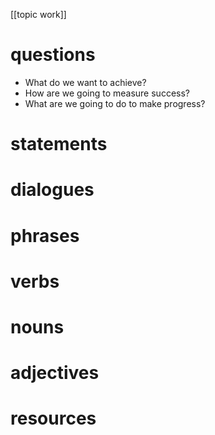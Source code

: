 [[topic work]]
# questions
-   What do we want to achieve?
-   How are we going to measure success?
-   What are we going to do to make progress?
# statements

# dialogues

# phrases

# verbs

# nouns

# adjectives

# resources